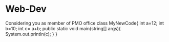 # Web-Dev
Considering you as member of PMO office
class MyNewCode{
int a=12;
int b=10;
int c= a+b;
public static void main(string[] args){
System.out.println(c);
  }
}
